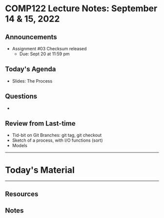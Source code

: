 # COMP122 Lecture Notes: September 14 & 15, 2022

## Announcements
   * Assignment #03 Checksum released
     - Due: Sept 20 at 11:59 pm

## Today's Agenda
   * Slides: The Process


## Questions
   * 


## Review from Last-time
   * Tid-bit on Git Branches:  git tag, git checkout
   * Sketch of a process, with I/O functions (sort)
   * Models


---
# Today's Material


---
## Resources
## Notes
